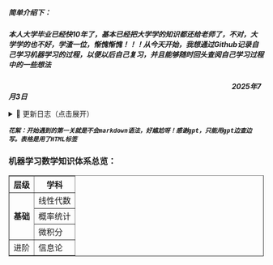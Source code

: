 #####  ***简单介绍下：***       
##### ***本人大学毕业已经快10年了，基本已经把大学学的知识都还给老师了，不对，大学学的也不好，学渣一位，惭愧惭愧！！！从今天开始，我想通过Github记录自己学习机器学习的过程，以便以后自己复习，并且能够随时回头查阅自己学习过程中的一些想法***

&nbsp;&nbsp;&nbsp;&nbsp;&nbsp;&nbsp;&nbsp;&nbsp;&nbsp;&nbsp;&nbsp;&nbsp;&nbsp;&nbsp;&nbsp;&nbsp;&nbsp;&nbsp;&nbsp;&nbsp;&nbsp;&nbsp;&nbsp;&nbsp;&nbsp;&nbsp;&nbsp;&nbsp;&nbsp;&nbsp;&nbsp;&nbsp;&nbsp;&nbsp;&nbsp;&nbsp;&nbsp;&nbsp;&nbsp;&nbsp;&nbsp;&nbsp;&nbsp;&nbsp;&nbsp;&nbsp;&nbsp;&nbsp;&nbsp;&nbsp;&nbsp;&nbsp;&nbsp;&nbsp;&nbsp;&nbsp;&nbsp;&nbsp;&nbsp;&nbsp;&nbsp;&nbsp;&nbsp;&nbsp;&nbsp;&nbsp;&nbsp;&nbsp;&nbsp;&nbsp;&nbsp;&nbsp;&nbsp;&nbsp;&nbsp;&nbsp;&nbsp;&nbsp;&nbsp;&nbsp;&nbsp;&nbsp;&nbsp;&nbsp;&nbsp;&nbsp;&nbsp;&nbsp;&nbsp;&nbsp;&nbsp;&nbsp;&nbsp;&nbsp;&nbsp;&nbsp;&nbsp;&nbsp;&nbsp;&nbsp;&nbsp;&nbsp;&nbsp;&nbsp;&nbsp;&nbsp;&nbsp;&nbsp;&nbsp;&nbsp;&nbsp;&nbsp;***2025年7月3日***
<details>
<summary>📌 更新日志（点击展开）</summary>

### 📅 更新时间及🗓️ 更新记录

- **2025-07-03**  
  - 新增：第一天开写，先学习下markdown，简单列下整个大纲吧

</details>


***`花絮：开始遇到的第一关就是不会markdown语法，好尴尬呀！感谢gpt，只能用gpt边查边写。表格是用了HTML标签`***

### 机器学习数学知识体系总览：
<!--这行是注释：  这行定义了表格的开头，定义了外观样式参数-->
<table border="1" cellspacing="0" cellpadding="8">  

<!--这行是注释：   <tr>：表示一行（table row）   <th>：表头单元格（table header）  -->
<tr>
   <th >层级</th>
   <th >学科</th>
</tr>

<!--这行是注释：   <td>：表格数据单元格（table data）  -->
<tr>
   <td rowspan="3"><strong>基础</strong></td>
   <td>线性代数</td>
</tr>

<!--这行是注释：   这行只需要一个 <td>，因为“层级”那一列已经被上面那格合并了。  -->
<tr>
   <td>概率统计</td>
</tr>

<!--这行是注释：   同上一行解释  -->
<tr>
   <td>微积分</td>
</tr>

<!--这行是注释：   被基础占用的3行已经用完，这里需要使用两个<td>标签了  -->
<tr>
   <td>进阶</td>
   <td>信息论</td>
</tr>
</table>

